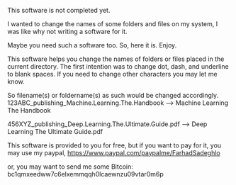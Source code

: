 This software is not completed yet.

I wanted to change the names of some folders and files on my system, I was like why not writing a software for it.

Maybe you need such a software too. So, here it is. Enjoy.

This software helps you change the names of folders or files placed in the current directory.
The first intention was to change dot, dash, and underline to blank spaces. If you need to change other characters you may let me know.

So filename(s) or foldername(s) as such would be changed accordingly.
123ABC_publishing_Machine.Learning.The.Handbook --> Machine Learning The Handbook 

456XYZ_publishing_Deep.Learning.The.Ultimate.Guide.pdf --> Deep Learning The Ultimate Guide.pdf

This software is provided to you for free, but if you want to pay for it, you may use my paypal,
https://www.paypal.com/paypalme/FarhadSadeghlo

or, you may want to send me some Bitcoin:
bc1qmxeedww7c6elxemmqqh0lcaewnzu09vtar0m6p